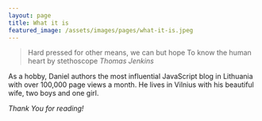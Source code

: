 ```yaml
---
layout: page
title: What it is
featured_image: /assets/images/pages/what-it-is.jpeg
---
```


>Hard pressed for other means, we can but hope
To know the human heart by stethoscope <cite>Thomas Jenkins</cite>

As a hobby, Daniel authors the most influential JavaScript blog in Lithuania with over 100,000 page views a month. He lives in Vilnius with his beautiful wife, two boys and one girl.

*Thank You for reading!*